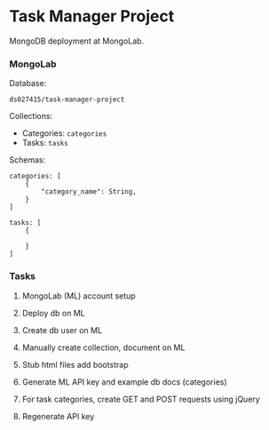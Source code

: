 # Task Manager Project

MongoDB deployment at MongoLab.


### MongoLab

Database:

`ds027415/task-manager-project`

Collections:

- Categories: `categories`
- Tasks: `tasks`

Schemas:

```
categories: [
	{
		"category_name": String,
	}
]
```

```
tasks: [
	{
		
	}
]
```

### Tasks

1. MongoLab (ML) account setup
2. Deploy db on ML
3. Create db user on ML
4. Manually create collection, document on ML
5. Stub html files add bootstrap
6. Generate ML API key and example db docs (categories)
7. For task categories, create GET and POST requests using jQuery

99. Regenerate API key
